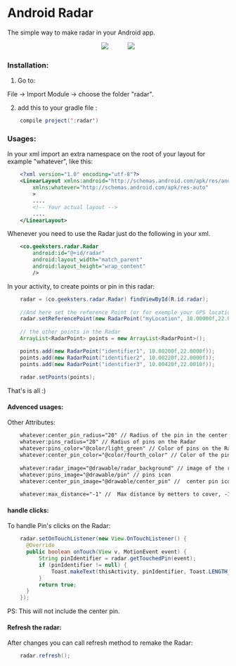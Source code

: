 # Android Radar
The simple way to make radar in your Android app.
<p align="center">
<img src="https://github.com/karamsa/android-radar/blob/master/screen_1.png"/>&nbsp;&nbsp;&nbsp;&nbsp;&nbsp;&nbsp;&nbsp;&nbsp;&nbsp;&nbsp;
<img src="https://github.com/karamsa/android-radar/blob/master/screen_2.png"/>

</p>

### Installation:

1) Go to:
  
File -> Import Module -> choose the folder "radar".

2) add this to your gradle file :
```java
	compile project(':radar')
```
### Usages:

In your xml import an extra namespace on the root of your layout for example "whatever", like this:
```xml
	<?xml version="1.0" encoding="utf-8"?>
	<LinearLayout xmlns:android="http://schemas.android.com/apk/res/android"
	    xmlns:whatever="http://schemas.android.com/apk/res-auto"
	    >
	    ....
	    <!-- Your actual layout -->
	    ....
	</LinearLayout>
```
Whenever you need to use the Radar just do the following in your xml.
```xml
    <co.geeksters.radar.Radar
        android:id="@+id/radar"
        android:layout_width="match_parent"
        android:layout_height="wrap_content"
        />
 ```
    
In your activity, to create points or pin in this radar: 
```java
    radar = (co.geeksters.radar.Radar) findViewById(R.id.radar);
    
    //And here set the reference Point (or for exemple your GPS location)
    radar.setReferencePoint(new RadarPoint("myLocation", 10.00000f,22.0000f));
    
    // the other points in the Radar
    ArrayList<RadarPoint> points = new ArrayList<RadarPoint>();

    points.add(new RadarPoint("identifier1", 10.00200f,22.0000f));
    points.add(new RadarPoint("identifier2", 10.00220f,22.0000f));
    points.add(new RadarPoint("identifier3", 10.00420f,22.0010f));
    
    radar.setPoints(points);
```
That's is all :) 

#### Advenced usages:

Other Attributes:
```xml
    whatever:center_pin_radius="20" // Radius of the pin in the center
    whatever:pins_radius="20" // Radius of pins on the Radar
    whatever:pins_color="@color/light_green" // Color of pins on the Radar
    whatever:center_pin_color="@color/fourth_color" // Color of the pin in the center
  
    whatever:radar_image="@drawable/radar_background" // image of the radar
    whatever:pins_image="@drawable/pin" // pins icon
    whatever:center_pin_image="@drawable/center_pin" //  center pin icon
  
    whatever:max_distance="-1" //  Max distance by metters to cover, -1 to infinit, default velue is 10000

```

  

#### handle clicks:

To handle Pin's clicks on the Radar:
```java
    radar.setOnTouchListener(new View.OnTouchListener() {
      @Override
      public boolean onTouch(View v, MotionEvent event) {
          String pinIdentifier = radar.getTouchedPin(event);
          if (pinIdentifier != null) {
              Toast.makeText(thisActivity, pinIdentifier, Toast.LENGTH_SHORT).show();
          }
          return true;
      }
    });
 ```  
PS: This will not include the center pin.
 
#### Refresh the radar:
After changes you can call refresh method to remake the Radar:
```java
    radar.refresh();
```
